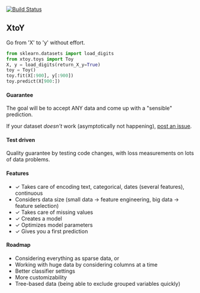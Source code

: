 [![Build Status](https://travis-ci.org/kootenpv/xtoy.svg?branch=master)](https://travis-ci.org/kootenpv/xtoy)

## XtoY

Go from 'X' to 'y' without effort.

``` python
from sklearn.datasets import load_digits
from xtoy.toys import Toy
X, y = load_digits(return_X_y=True)
toy = Toy()
toy.fit(X[:900], y[:900])
toy.predict(X[900:])
```

#### Guarantee

The goal will be to accept ANY data and come up with a "sensible" prediction.

If your dataset *doesn't* work (asymptotically not happening), [post an issue](https://github.com/kootenpv/xtoy/issues).

#### Test driven

Quality guarantee by testing code changes, with loss measurements on lots of data problems.

#### Features

- ✓ Takes care of encoding text, categorical, dates (several features), continuous
- Considers data size (small data -> feature engineering, big data -> feature selection)
- ✓ Takes care of missing values
- ✓ Creates a model
- ✓ Optimizes model parameters
- ✓ Gives you a first prediction

#### Roadmap

- Considering everything as sparse data, or
- Working with huge data by considering columns at a time
- Better classifier settings
- More customizability
- Tree-based data (being able to exclude grouped variables quickly)
